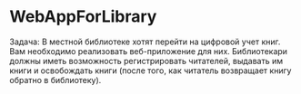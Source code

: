 # WebAppForLibrary
Задача:  В местной библиотеке хотят перейти на цифровой учет книг. Вам необходимо реализовать веб-приложение для них. Библиотекари должны иметь возможность регистрировать читателей, выдавать им книги и освобождать книги (после того, как читатель возвращает книгу обратно в библиотеку).
